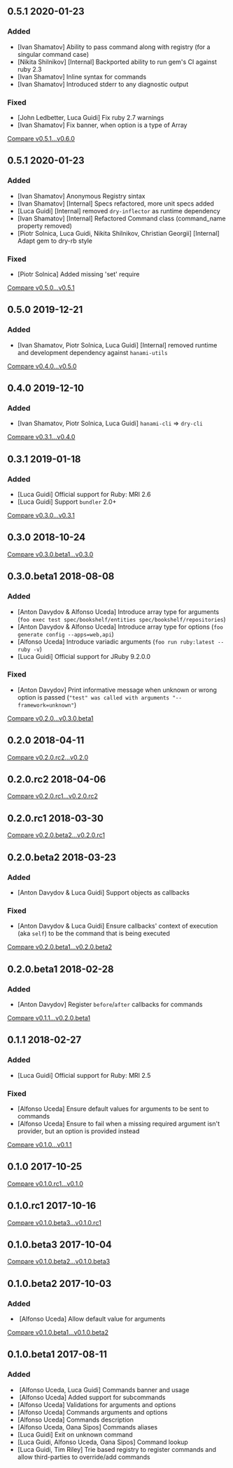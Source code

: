 ## 0.5.1 2020-01-23


### Added

- [Ivan Shamatov] Ability to pass command along with registry (for a singular command case)
- [Nikita Shilnikov] [Internal] Backported ability to run gem's CI against ruby 2.3
- [Ivan Shamatov] Inline syntax for commands
- [Ivan Shamatov] Introduced stderr to any diagnostic output

### Fixed

- [John Ledbetter, Luca Guidi] Fix ruby 2.7 warnings
- [Ivan Shamatov] Fix banner, when option is a type of Array

[Compare v0.5.1...v0.6.0](https://github.com/dry-rb/dry-cli/compare/v0.5.1...v0.6.0)


## 0.5.1 2020-01-23

### Added

- [Ivan Shamatov] Anonymous Registry sintax
- [Ivan Shamatov] [Internal] Specs refactored, more unit specs added
- [Luca Guidi] [Internal] removed `dry-inflector` as runtime dependency
- [Ivan Shamatov] [Internal] Refactored Command class (command_name property removed)
- [Piotr Solnica, Luca Guidi, Nikita Shilnikov, Christian Georgii] [Internal] Adapt gem to dry-rb style

### Fixed

- [Piotr Solnica] Added missing 'set' require

[Compare v0.5.0...v0.5.1](https://github.com/dry-rb/dry-cli/compare/v0.5.0...v0.5.1)

## 0.5.0 2019-12-21


### Added

- [Ivan Shamatov, Piotr Solnica, Luca Guidi] [Internal] removed runtime and development dependency against `hanami-utils`


[Compare v0.4.0...v0.5.0](https://github.com/dry-rb/dry-cli/compare/v0.4.0...v0.5.0)

## 0.4.0 2019-12-10


### Added

- [Ivan Shamatov, Piotr Solnica, Luca Guidi] `hanami-cli` => `dry-cli`


[Compare v0.3.1...v0.4.0](https://github.com/dry-rb/dry-cli/compare/v0.3.1...v0.4.0)

## 0.3.1 2019-01-18


### Added

- [Luca Guidi] Official support for Ruby: MRI 2.6
- [Luca Guidi] Support `bundler` 2.0+


[Compare v0.3.0...v0.3.1](https://github.com/dry-rb/dry-cli/compare/v0.3.0...v0.3.1)

## 0.3.0 2018-10-24



[Compare v0.3.0.beta1...v0.3.0](https://github.com/dry-rb/dry-cli/compare/v0.3.0.beta1...v0.3.0)

## 0.3.0.beta1 2018-08-08


### Added

- [Anton Davydov & Alfonso Uceda] Introduce array type for arguments (`foo exec test spec/bookshelf/entities spec/bookshelf/repositories`)
- [Anton Davydov & Alfonso Uceda] Introduce array type for options (`foo generate config --apps=web,api`)
- [Alfonso Uceda] Introduce variadic arguments (`foo run ruby:latest -- ruby -v`)
- [Luca Guidi] Official support for JRuby 9.2.0.0

### Fixed

- [Anton Davydov] Print informative message when unknown or wrong option is passed (`"test" was called with arguments "--framework=unknown"`)


[Compare v0.2.0...v0.3.0.beta1](https://github.com/dry-rb/dry-cli/compare/v0.2.0...v0.3.0.beta1)

## 0.2.0 2018-04-11



[Compare v0.2.0.rc2...v0.2.0](https://github.com/dry-rb/dry-cli/compare/v0.2.0.rc2...v0.2.0)

## 0.2.0.rc2 2018-04-06



[Compare v0.2.0.rc1...v0.2.0.rc2](https://github.com/dry-rb/dry-cli/compare/v0.2.0.rc1...v0.2.0.rc2)

## 0.2.0.rc1 2018-03-30



[Compare v0.2.0.beta2...v0.2.0.rc1](https://github.com/dry-rb/dry-cli/compare/v0.2.0.beta2...v0.2.0.rc1)

## 0.2.0.beta2 2018-03-23


### Added

- [Anton Davydov & Luca Guidi] Support objects as callbacks

### Fixed

- [Anton Davydov & Luca Guidi] Ensure callbacks' context of execution (aka `self`) to be the command that is being executed


[Compare v0.2.0.beta1...v0.2.0.beta2](https://github.com/dry-rb/dry-cli/compare/v0.2.0.beta1...v0.2.0.beta2)

## 0.2.0.beta1 2018-02-28


### Added

- [Anton Davydov] Register `before`/`after` callbacks for commands


[Compare v0.1.1...v0.2.0.beta1](https://github.com/dry-rb/dry-cli/compare/v0.1.1...v0.2.0.beta1)

## 0.1.1 2018-02-27


### Added

- [Luca Guidi] Official support for Ruby: MRI 2.5

### Fixed

- [Alfonso Uceda] Ensure default values for arguments to be sent to commands
- [Alfonso Uceda] Ensure to fail when a missing required argument isn't provider, but an option is provided instead


[Compare v0.1.0...v0.1.1](https://github.com/dry-rb/dry-cli/compare/v0.1.0...v0.1.1)

## 0.1.0 2017-10-25



[Compare v0.1.0.rc1...v0.1.0](https://github.com/dry-rb/dry-cli/compare/v0.1.0.rc1...v0.1.0)

## 0.1.0.rc1 2017-10-16



[Compare v0.1.0.beta3...v0.1.0.rc1](https://github.com/dry-rb/dry-cli/compare/v0.1.0.beta3...v0.1.0.rc1)

## 0.1.0.beta3 2017-10-04



[Compare v0.1.0.beta2...v0.1.0.beta3](https://github.com/dry-rb/dry-cli/compare/v0.1.0.beta2...v0.1.0.beta3)

## 0.1.0.beta2 2017-10-03


### Added

-  [Alfonso Uceda] Allow default value for arguments


[Compare v0.1.0.beta1...v0.1.0.beta2](https://github.com/dry-rb/dry-cli/compare/v0.1.0.beta1...v0.1.0.beta2)

## 0.1.0.beta1 2017-08-11


### Added

-  [Alfonso Uceda, Luca Guidi] Commands banner and usage
-  [Alfonso Uceda] Added support for subcommands
- [Alfonso Uceda] Validations for arguments and options
- [Alfonso Uceda] Commands arguments and options
- [Alfonso Uceda] Commands description
- [Alfonso Uceda, Oana Sipos] Commands aliases
- [Luca Guidi] Exit on unknown command
- [Luca Guidi, Alfonso Uceda, Oana Sipos] Command lookup
- [Luca Guidi, Tim Riley] Trie based registry to register commands and allow third-parties to override/add commands

